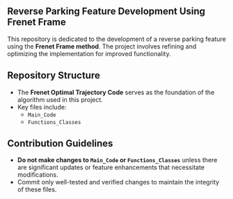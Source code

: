 ## Reverse Parking Feature Development Using Frenet Frame

This repository is dedicated to the development of a reverse parking feature using the **Frenet Frame method**. The project involves refining and optimizing the implementation for improved functionality.

## Repository Structure
- The **Frenet Optimal Trajectory Code** serves as the foundation of the algorithm used in this project.
- Key files include:
  - `Main_Code`
  - `Functions_Classes`

## Contribution Guidelines
- **Do not make changes to `Main_Code` or `Functions_Classes`** unless there are significant updates or feature enhancements that necessitate modifications.
- Commit only well-tested and verified changes to maintain the integrity of these files.
